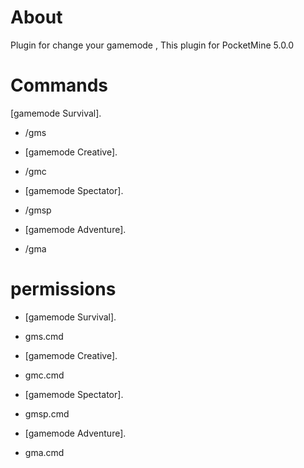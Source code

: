 # About
Plugin for change your gamemode , This plugin for PocketMine 5.0.0

# Commands
[gamemode Survival].
- /gms
* [gamemode Creative].
- /gmc
* [gamemode Spectator].
- /gmsp
* [gamemode Adventure].
- /gma
# permissions
* [gamemode Survival].
- gms.cmd
* [gamemode Creative].
- gmc.cmd
* [gamemode Spectator].
- gmsp.cmd
* [gamemode Adventure].
- gma.cmd
